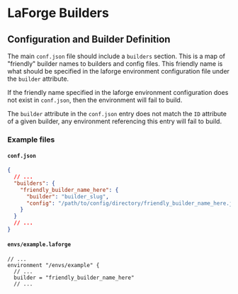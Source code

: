 # LaForge Builders

## Configuration and Builder Definition

The main `conf.json` file should include a `builders` section. This is a map of "friendly" builder names to builders and config files. This friendly name is what should be specified in the laforge environment configuration file under the `builder` attribute.

If the friendly name specified in the laforge environment configuration does not exist in `conf.json`, then the environment will fail to build.

The `builder` attribute in the `conf.json` entry does not match the `ID` attribute of a given builder, any environment referencing this entry will fail to build.

### Example files

#### `conf.json`

```json
{
  // ...
  "builders": {
    "friendly_builder_name_here": {
      "builder": "builder_slug",
      "config": "/path/to/config/directory/friendly_builder_name_here.json"
    }
  }
  // ...
}
```

#### `envs/example.laforge`

```
// ...
environment "/envs/example" {
  // ...
  builder = "friendly_builder_name_here"
  // ...
```